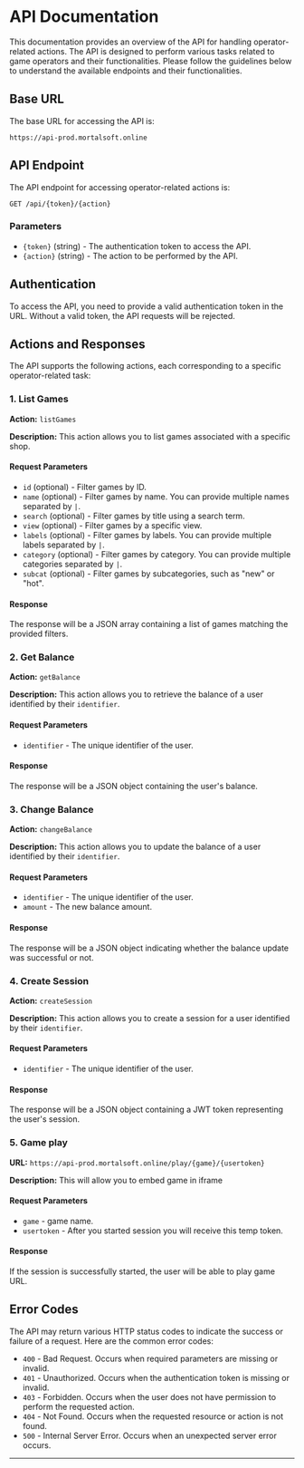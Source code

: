 # API Documentation

This documentation provides an overview of the API for handling operator-related actions. The API is designed to perform various tasks related to game operators and their functionalities. Please follow the guidelines below to understand the available endpoints and their functionalities.

## Base URL

The base URL for accessing the API is:

```
https://api-prod.mortalsoft.online
```

## API Endpoint

The API endpoint for accessing operator-related actions is:

```
GET /api/{token}/{action}
```

### Parameters

- `{token}` (string) - The authentication token to access the API.
- `{action}` (string) - The action to be performed by the API.

## Authentication

To access the API, you need to provide a valid authentication token in the URL. Without a valid token, the API requests will be rejected.

## Actions and Responses

The API supports the following actions, each corresponding to a specific operator-related task:

### 1. List Games

**Action:** `listGames`

**Description:** This action allows you to list games associated with a specific shop.

#### Request Parameters

- `id` (optional) - Filter games by ID.
- `name` (optional) - Filter games by name. You can provide multiple names separated by `|`.
- `search` (optional) - Filter games by title using a search term.
- `view` (optional) - Filter games by a specific view.
- `labels` (optional) - Filter games by labels. You can provide multiple labels separated by `|`.
- `category` (optional) - Filter games by category. You can provide multiple categories separated by `|`.
- `subcat` (optional) - Filter games by subcategories, such as "new" or "hot".

#### Response

The response will be a JSON array containing a list of games matching the provided filters.

### 2. Get Balance

**Action:** `getBalance`

**Description:** This action allows you to retrieve the balance of a user identified by their `identifier`.

#### Request Parameters

- `identifier` - The unique identifier of the user.

#### Response

The response will be a JSON object containing the user's balance.

### 3. Change Balance

**Action:** `changeBalance`

**Description:** This action allows you to update the balance of a user identified by their `identifier`.

#### Request Parameters

- `identifier` - The unique identifier of the user.
- `amount` - The new balance amount.

#### Response

The response will be a JSON object indicating whether the balance update was successful or not.

### 4. Create Session

**Action:** `createSession`

**Description:** This action allows you to create a session for a user identified by their `identifier`.

#### Request Parameters

- `identifier` - The unique identifier of the user.

#### Response

The response will be a JSON object containing a JWT token representing the user's session.

### 5. Game play

**URL:** `https://api-prod.mortalsoft.online/play/{game}/{usertoken}`

**Description:** This will allow you to embed game in iframe

#### Request Parameters

- `game` - game name.
- `usertoken` - After you started session you will receive this temp token.

#### Response

If the session is successfully started, the user will be able to play game URL.

## Error Codes

The API may return various HTTP status codes to indicate the success or failure of a request. Here are the common error codes:

- `400` - Bad Request. Occurs when required parameters are missing or invalid.
- `401` - Unauthorized. Occurs when the authentication token is missing or invalid.
- `403` - Forbidden. Occurs when the user does not have permission to perform the requested action.
- `404` - Not Found. Occurs when the requested resource or action is not found.
- `500` - Internal Server Error. Occurs when an unexpected server error occurs.

---
